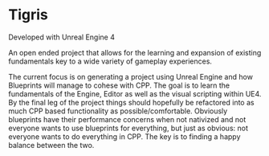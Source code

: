 # Tigris

Developed with Unreal Engine 4

An open ended project that allows for the learning and expansion of existing fundamentals key to a wide variety of gameplay experiences.

The current focus is on generating a project using Unreal Engine and how Blueprints will manage to cohese with CPP. The goal is to learn the fundamentals of the Engine, Editor as well as the visual scripting within UE4. By the final leg of the project things should hopefully be refactored into as much CPP based functionality as possible/comfortable. Obviously blueprints have their performance concerns when not nativized and not everyone wants to use blueprints for everything, but just as obvious: not everyone wants to do everything in CPP. The key is to finding a happy balance between the two.
